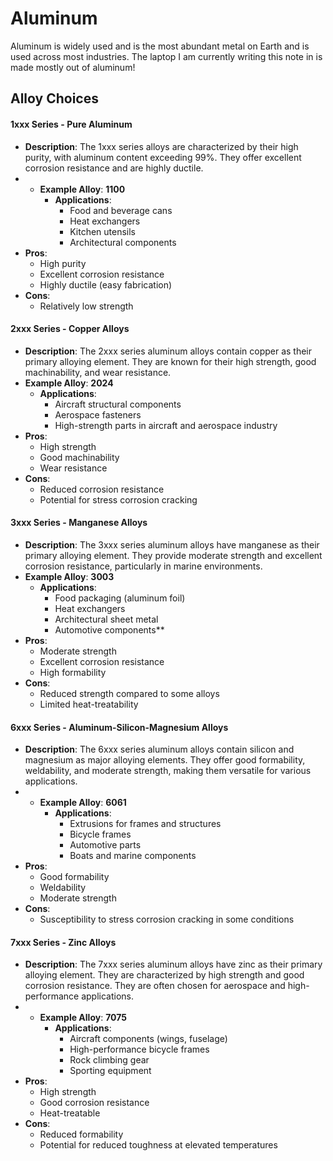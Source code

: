 # Aluminum
Aluminum is widely used and is the most abundant metal on Earth and is used across most industries. The laptop I am currently writing this note in is made mostly out of aluminum!

## Alloy Choices
#### 1xxx Series - Pure Aluminum

- **Description**: The 1xxx series alloys are characterized by their high purity, with aluminum content exceeding 99%. They offer excellent corrosion resistance and are highly ductile.
- - **Example Alloy**: **1100**
	- **Applications**:
	    - Food and beverage cans
	    - Heat exchangers
	    - Kitchen utensils
	    - Architectural components
- **Pros**:
    - High purity
    - Excellent corrosion resistance
    - Highly ductile (easy fabrication)
- **Cons**:
    - Relatively low strength

#### 2xxx Series - Copper Alloys

- **Description**: The 2xxx series aluminum alloys contain copper as their primary alloying element. They are known for their high strength, good machinability, and wear resistance.
- **Example Alloy**: **2024**
	- **Applications**:
	    - Aircraft structural components
	    - Aerospace fasteners
	    - High-strength parts in aircraft and aerospace industry
- **Pros**:
    - High strength
    - Good machinability
    - Wear resistance
- **Cons**:
    - Reduced corrosion resistance
    - Potential for stress corrosion cracking

#### 3xxx Series - Manganese Alloys

- **Description**: The 3xxx series aluminum alloys have manganese as their primary alloying element. They provide moderate strength and excellent corrosion resistance, particularly in marine environments.
- **Example Alloy**: **3003**
	- **Applications**:
	    - Food packaging (aluminum foil)
	    - Heat exchangers
	    - Architectural sheet metal
	    - Automotive components**
- **Pros**:
    - Moderate strength
    - Excellent corrosion resistance
    - High formability
- **Cons**:
    - Reduced strength compared to some alloys
    - Limited heat-treatability

#### 6xxx Series - Aluminum-Silicon-Magnesium Alloys

- **Description**: The 6xxx series aluminum alloys contain silicon and magnesium as major alloying elements. They offer good formability, weldability, and moderate strength, making them versatile for various applications.
- - **Example Alloy**: **6061**
	- **Applications**:
	    - Extrusions for frames and structures
	    - Bicycle frames
	    - Automotive parts
	    - Boats and marine components
- **Pros**:
    - Good formability
    - Weldability
    - Moderate strength
- **Cons**:
    - Susceptibility to stress corrosion cracking in some conditions

#### 7xxx Series - Zinc Alloys

- **Description**: The 7xxx series aluminum alloys have zinc as their primary alloying element. They are characterized by high strength and good corrosion resistance. They are often chosen for aerospace and high-performance applications.
- - **Example Alloy**: **7075**
	- **Applications**:
	    - Aircraft components (wings, fuselage)
	    - High-performance bicycle frames
	    - Rock climbing gear
	    - Sporting equipment
- **Pros**:
    - High strength
    - Good corrosion resistance
    - Heat-treatable
- **Cons**:
    - Reduced formability
    - Potential for reduced toughness at elevated temperatures
